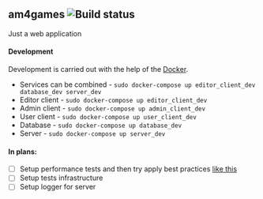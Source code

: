 ## am4games ![Build status](https://travis-ci.com/khajjit/am4games.svg?branch=master)

Just a web application

#### Development

Development is carried out with the help of the [Docker](https://www.docker.com/).

- Services can be combined - `sudo docker-compose up editor_client_dev database_dev server_dev`
- Editor client - `sudo docker-compose up editor_client_dev`
- Admin client - `sudo docker-compose up admin_client_dev`
- User client - `sudo docker-compose up user_client_dev`
- Database - `sudo docker-compose up database_dev`
- Server - `sudo docker-compose up server_dev`



#### **In plans:**

- [ ] Setup performance tests and then try apply best practices [like this](http://expressjs.com/en/advanced/best-practice-performance.html)
- [ ] Setup tests infrastructure
- [ ] Setup logger for server
